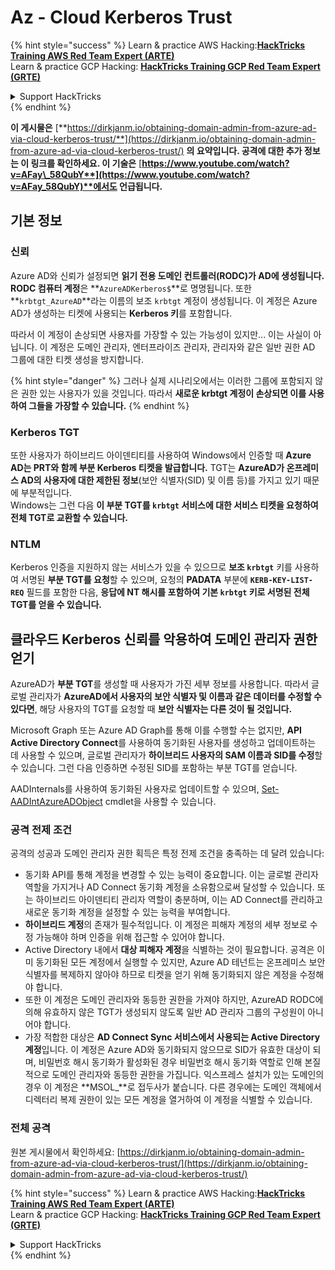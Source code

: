 # Az - Cloud Kerberos Trust

{% hint style="success" %}
Learn & practice AWS Hacking:<img src="../../../../.gitbook/assets/image (1) (1) (1).png" alt="" data-size="line">[**HackTricks Training AWS Red Team Expert (ARTE)**](https://training.hacktricks.xyz/courses/arte)<img src="../../../../.gitbook/assets/image (1) (1) (1).png" alt="" data-size="line">\
Learn & practice GCP Hacking: <img src="../../../../.gitbook/assets/image (2).png" alt="" data-size="line">[**HackTricks Training GCP Red Team Expert (GRTE)**<img src="../../../../.gitbook/assets/image (2).png" alt="" data-size="line">](https://training.hacktricks.xyz/courses/grte)

<details>

<summary>Support HackTricks</summary>

* Check the [**subscription plans**](https://github.com/sponsors/carlospolop)!
* **Join the** 💬 [**Discord group**](https://discord.gg/hRep4RUj7f) or the [**telegram group**](https://t.me/peass) or **follow** us on **Twitter** 🐦 [**@hacktricks\_live**](https://twitter.com/hacktricks_live)**.**
* **Share hacking tricks by submitting PRs to the** [**HackTricks**](https://github.com/carlospolop/hacktricks) and [**HackTricks Cloud**](https://github.com/carlospolop/hacktricks-cloud) github repos.

</details>
{% endhint %}

**이 게시물은** [**https://dirkjanm.io/obtaining-domain-admin-from-azure-ad-via-cloud-kerberos-trust/**](https://dirkjanm.io/obtaining-domain-admin-from-azure-ad-via-cloud-kerberos-trust/) **의 요약입니다. 공격에 대한 추가 정보는 이 링크를 확인하세요. 이 기술은** [**https://www.youtube.com/watch?v=AFay\_58QubY**](https://www.youtube.com/watch?v=AFay_58QubY)**에서도 언급됩니다.**

## 기본 정보

### 신뢰

Azure AD와 신뢰가 설정되면 **읽기 전용 도메인 컨트롤러(RODC)가 AD에 생성됩니다.** **RODC 컴퓨터 계정**은 **`AzureADKerberos$`**로 명명됩니다. 또한 **`krbtgt_AzureAD`**라는 이름의 보조 `krbtgt` 계정이 생성됩니다. 이 계정은 Azure AD가 생성하는 티켓에 사용되는 **Kerberos 키**를 포함합니다.

따라서 이 계정이 손상되면 사용자를 가장할 수 있는 가능성이 있지만... 이는 사실이 아닙니다. 이 계정은 도메인 관리자, 엔터프라이즈 관리자, 관리자와 같은 일반 권한 AD 그룹에 대한 티켓 생성을 방지합니다.

{% hint style="danger" %}
그러나 실제 시나리오에서는 이러한 그룹에 포함되지 않은 권한 있는 사용자가 있을 것입니다. 따라서 **새로운 krbtgt 계정이 손상되면 이를 사용하여 그들을 가장할 수 있습니다.**
{% endhint %}

### Kerberos TGT

또한 사용자가 하이브리드 아이덴티티를 사용하여 Windows에서 인증할 때 **Azure AD는 PRT와 함께 부분 Kerberos 티켓을 발급합니다.** TGT는 **AzureAD가 온프레미스 AD의 사용자에 대한 제한된 정보**(보안 식별자(SID) 및 이름 등)를 가지고 있기 때문에 부분적입니다.\
Windows는 그런 다음 **이 부분 TGT를 `krbtgt` 서비스에 대한 서비스 티켓을 요청하여 전체 TGT로 교환할 수 있습니다.**

### NTLM

Kerberos 인증을 지원하지 않는 서비스가 있을 수 있으므로 **보조 `krbtgt`** 키를 사용하여 서명된 **부분 TGT를 요청**할 수 있으며, 요청의 **PADATA** 부분에 **`KERB-KEY-LIST-REQ`** 필드를 포함한 다음, **응답에 NT 해시를 포함하여 기본 `krbtgt` 키로 서명된 전체 TGT를 얻을 수 있습니다.**

## 클라우드 Kerberos 신뢰를 악용하여 도메인 관리자 권한 얻기 <a href="#abusing-cloud-kerberos-trust-to-obtain-domain-admin" id="abusing-cloud-kerberos-trust-to-obtain-domain-admin"></a>

AzureAD가 **부분 TGT**를 생성할 때 사용자가 가진 세부 정보를 사용합니다. 따라서 글로벌 관리자가 **AzureAD에서 사용자의 보안 식별자 및 이름과 같은 데이터를 수정할 수 있다면**, 해당 사용자의 TGT를 요청할 때 **보안 식별자는 다른 것이 될 것입니다.**

Microsoft Graph 또는 Azure AD Graph를 통해 이를 수행할 수는 없지만, **API Active Directory Connect**를 사용하여 동기화된 사용자를 생성하고 업데이트하는 데 사용할 수 있으며, 글로벌 관리자가 **하이브리드 사용자의 SAM 이름과 SID를 수정**할 수 있습니다. 그런 다음 인증하면 수정된 SID를 포함하는 부분 TGT를 얻습니다.

AADInternals를 사용하여 동기화된 사용자로 업데이트할 수 있으며, [Set-AADIntAzureADObject](https://aadinternals.com/aadinternals/#set-aadintazureadobject-a) cmdlet을 사용할 수 있습니다.

### 공격 전제 조건 <a href="#attack-prerequisites" id="attack-prerequisites"></a>

공격의 성공과 도메인 관리자 권한 획득은 특정 전제 조건을 충족하는 데 달려 있습니다:

* 동기화 API를 통해 계정을 변경할 수 있는 능력이 중요합니다. 이는 글로벌 관리자 역할을 가지거나 AD Connect 동기화 계정을 소유함으로써 달성할 수 있습니다. 또는 하이브리드 아이덴티티 관리자 역할이 충분하며, 이는 AD Connect를 관리하고 새로운 동기화 계정을 설정할 수 있는 능력을 부여합니다.
* **하이브리드 계정**의 존재가 필수적입니다. 이 계정은 피해자 계정의 세부 정보로 수정 가능해야 하며 인증을 위해 접근할 수 있어야 합니다.
* Active Directory 내에서 **대상 피해자 계정**을 식별하는 것이 필요합니다. 공격은 이미 동기화된 모든 계정에서 실행할 수 있지만, Azure AD 테넌트는 온프레미스 보안 식별자를 복제하지 않아야 하므로 티켓을 얻기 위해 동기화되지 않은 계정을 수정해야 합니다.
* 또한 이 계정은 도메인 관리자와 동등한 권한을 가져야 하지만, AzureAD RODC에 의해 유효하지 않은 TGT가 생성되지 않도록 일반 AD 관리자 그룹의 구성원이 아니어야 합니다.
* 가장 적합한 대상은 **AD Connect Sync 서비스에서 사용되는 Active Directory 계정**입니다. 이 계정은 Azure AD와 동기화되지 않으므로 SID가 유효한 대상이 되며, 비밀번호 해시 동기화가 활성화된 경우 비밀번호 해시 동기화 역할로 인해 본질적으로 도메인 관리자와 동등한 권한을 가집니다. 익스프레스 설치가 있는 도메인의 경우 이 계정은 **MSOL\_**로 접두사가 붙습니다. 다른 경우에는 도메인 객체에서 디렉터리 복제 권한이 있는 모든 계정을 열거하여 이 계정을 식별할 수 있습니다.

### 전체 공격 <a href="#the-full-attack" id="the-full-attack"></a>

원본 게시물에서 확인하세요: [https://dirkjanm.io/obtaining-domain-admin-from-azure-ad-via-cloud-kerberos-trust/](https://dirkjanm.io/obtaining-domain-admin-from-azure-ad-via-cloud-kerberos-trust/)

{% hint style="success" %}
Learn & practice AWS Hacking:<img src="../../../../.gitbook/assets/image (1) (1) (1).png" alt="" data-size="line">[**HackTricks Training AWS Red Team Expert (ARTE)**](https://training.hacktricks.xyz/courses/arte)<img src="../../../../.gitbook/assets/image (1) (1) (1).png" alt="" data-size="line">\
Learn & practice GCP Hacking: <img src="../../../../.gitbook/assets/image (2).png" alt="" data-size="line">[**HackTricks Training GCP Red Team Expert (GRTE)**<img src="../../../../.gitbook/assets/image (2).png" alt="" data-size="line">](https://training.hacktricks.xyz/courses/grte)

<details>

<summary>Support HackTricks</summary>

* Check the [**subscription plans**](https://github.com/sponsors/carlospolop)!
* **Join the** 💬 [**Discord group**](https://discord.gg/hRep4RUj7f) or the [**telegram group**](https://t.me/peass) or **follow** us on **Twitter** 🐦 [**@hacktricks\_live**](https://twitter.com/hacktricks_live)**.**
* **Share hacking tricks by submitting PRs to the** [**HackTricks**](https://github.com/carlospolop/hacktricks) and [**HackTricks Cloud**](https://github.com/carlospolop/hacktricks-cloud) github repos.

</details>
{% endhint %}
